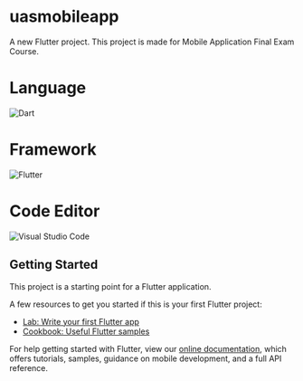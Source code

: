 # uasmobileapp

A new Flutter project. This project is made for Mobile Application Final Exam Course.

# Language
![Dart](https://img.shields.io/badge/dart-%230175C2.svg?style=for-the-badge&logo=dart&logoColor=white)

# Framework
![Flutter](https://img.shields.io/badge/Flutter-%2302569B.svg?style=for-the-badge&logo=Flutter&logoColor=white)

# Code Editor
![Visual Studio Code](https://img.shields.io/badge/Visual%20Studio%20Code-0078d7.svg?style=for-the-badge&logo=visual-studio-code&logoColor=white)

## Getting Started

This project is a starting point for a Flutter application.

A few resources to get you started if this is your first Flutter project:

- [Lab: Write your first Flutter app](https://flutter.dev/docs/get-started/codelab)
- [Cookbook: Useful Flutter samples](https://flutter.dev/docs/cookbook)

For help getting started with Flutter, view our
[online documentation](https://flutter.dev/docs), which offers tutorials,
samples, guidance on mobile development, and a full API reference.
